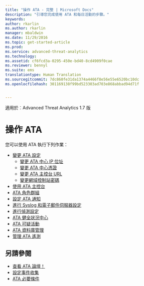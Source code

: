 ```yaml
---
title: "操作 ATA - 完整 | Microsoft Docs"
description: "引導您完成使用 ATA 和每日活動的步驟。"
keywords: 
author: rkarlin
ms.author: rkarlin
manager: mbaldwin
ms.date: 11/29/2016
ms.topic: get-started-article
ms.prod: 
ms.service: advanced-threat-analytics
ms.technology: 
ms.assetid: cf6fcd3a-0295-450e-bd40-8cd4909f0cae
ms.reviewer: bennyl
ms.suite: ems
translationtype: Human Translation
ms.sourcegitcommit: 7dc860fe31da1374a4466f8e56e55e6520bc10dc
ms.openlocfilehash: 301169138f99bd523303ad703e868abbad94d71f


---
```


適用於︰Advanced Threat Analytics 1.7 版



# <a name="operate-ata"></a>操作 ATA

您可以使用 ATA 執行下列作業：

- [變更 ATA 設定](modifying-ata-configuration.md)
  - [變更 ATA 中心 IP 位址](modifying-ata-config-centerip.md)
  - [變更 ATA 中心憑證](modifying-ata-config-centercert.md)
  - [變更 ATA 主控台 URL](modifying-ata-config-consoleurl.md)
  - [變更網域控制站密碼](modifying-ata-config-dcpassword.md)
- [使用 ATA 主控台](working-with-ata-console.md)
- [ATA 角色群組](ata-role-groups.md)
- [設定 ATA 通知](setting-ata-alerts.md)
- [進行 Syslog 和電子郵件伺服器設定](setting-syslog-email-server-settings.md)
- [進行偵測設定](working-with-detection-settings.md)
- [ATA 健全狀況中心](ata-health-center.md)
- [ATA 可疑活動](working-with-suspicious-activities.md)
- [ATA 資料庫管理](ata-database-management.md)
- [管理 ATA 遙測](manage-telemetry-settings.md)


## <a name="see-also"></a>另請參閱

- [查看 ATA 論壇！](https://aka.ms/ata-forum)
- [設定事件收集](configure-event-collection.md)
- [ATA 必要條件](/advanced-threat-analytics/plan-design/ata-prerequisites)




<!--HONumber=Nov16_HO5-->


